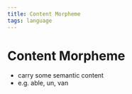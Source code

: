 ```yaml
---
title: Content Morpheme
tags: language
---
```


# Content Morpheme
- carry some semantic content
- e.g. able, un, van






















































